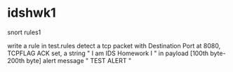 # idshwk1
snort rules1

write a rule in test.rules detect a tcp packet with
Destination Port at 8080, TCPFLAG ACK set, a string " I am IDS Homework I " in payload [100th byte-200th byte]
alert message " TEST ALERT "
